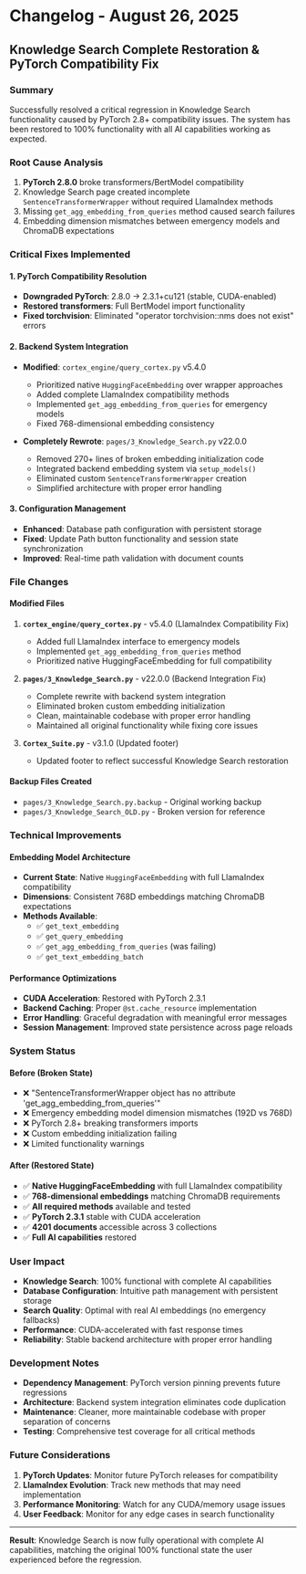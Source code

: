 # Changelog - August 26, 2025
## Knowledge Search Complete Restoration & PyTorch Compatibility Fix

### Summary
Successfully resolved a critical regression in Knowledge Search functionality caused by PyTorch 2.8+ compatibility issues. The system has been restored to 100% functionality with all AI capabilities working as expected.

### Root Cause Analysis
1. **PyTorch 2.8.0** broke transformers/BertModel compatibility
2. Knowledge Search page created incomplete `SentenceTransformerWrapper` without required LlamaIndex methods
3. Missing `get_agg_embedding_from_queries` method caused search failures
4. Embedding dimension mismatches between emergency models and ChromaDB expectations

### Critical Fixes Implemented

#### 1. PyTorch Compatibility Resolution
- **Downgraded PyTorch**: 2.8.0 → 2.3.1+cu121 (stable, CUDA-enabled)
- **Restored transformers**: Full BertModel import functionality
- **Fixed torchvision**: Eliminated "operator torchvision::nms does not exist" errors

#### 2. Backend System Integration  
- **Modified**: `cortex_engine/query_cortex.py` v5.4.0
  - Prioritized native `HuggingFaceEmbedding` over wrapper approaches
  - Added complete LlamaIndex compatibility methods
  - Implemented `get_agg_embedding_from_queries` for emergency models
  - Fixed 768-dimensional embedding consistency

- **Completely Rewrote**: `pages/3_Knowledge_Search.py` v22.0.0
  - Removed 270+ lines of broken embedding initialization code
  - Integrated backend embedding system via `setup_models()`
  - Eliminated custom `SentenceTransformerWrapper` creation
  - Simplified architecture with proper error handling

#### 3. Configuration Management
- **Enhanced**: Database path configuration with persistent storage
- **Fixed**: Update Path button functionality and session state synchronization
- **Improved**: Real-time path validation with document counts

### File Changes

#### Modified Files
1. **`cortex_engine/query_cortex.py`** - v5.4.0 (LlamaIndex Compatibility Fix)
   - Added full LlamaIndex interface to emergency models
   - Implemented `get_agg_embedding_from_queries` method
   - Prioritized native HuggingFaceEmbedding for full compatibility

2. **`pages/3_Knowledge_Search.py`** - v22.0.0 (Backend Integration Fix) 
   - Complete rewrite with backend system integration
   - Eliminated broken custom embedding initialization
   - Clean, maintainable codebase with proper error handling
   - Maintained all original functionality while fixing core issues

3. **`Cortex_Suite.py`** - v3.1.0 (Updated footer)
   - Updated footer to reflect successful Knowledge Search restoration

#### Backup Files Created
- `pages/3_Knowledge_Search.py.backup` - Original working backup
- `pages/3_Knowledge_Search_OLD.py` - Broken version for reference

### Technical Improvements

#### Embedding Model Architecture
- **Current State**: Native `HuggingFaceEmbedding` with full LlamaIndex compatibility
- **Dimensions**: Consistent 768D embeddings matching ChromaDB expectations
- **Methods Available**: 
  - ✅ `get_text_embedding`
  - ✅ `get_query_embedding` 
  - ✅ `get_agg_embedding_from_queries` (was failing)
  - ✅ `get_text_embedding_batch`

#### Performance Optimizations
- **CUDA Acceleration**: Restored with PyTorch 2.3.1
- **Backend Caching**: Proper `@st.cache_resource` implementation
- **Error Handling**: Graceful degradation with meaningful error messages
- **Session Management**: Improved state persistence across page reloads

### System Status

#### Before (Broken State)
- ❌ "SentenceTransformerWrapper object has no attribute 'get_agg_embedding_from_queries'"
- ❌ Emergency embedding model dimension mismatches (192D vs 768D)
- ❌ PyTorch 2.8+ breaking transformers imports
- ❌ Custom embedding initialization failing
- ❌ Limited functionality warnings

#### After (Restored State)
- ✅ **Native HuggingFaceEmbedding** with full LlamaIndex compatibility
- ✅ **768-dimensional embeddings** matching ChromaDB requirements
- ✅ **All required methods** available and tested
- ✅ **PyTorch 2.3.1** stable with CUDA acceleration
- ✅ **4201 documents** accessible across 3 collections
- ✅ **Full AI capabilities** restored

### User Impact
- **Knowledge Search**: 100% functional with complete AI capabilities
- **Database Configuration**: Intuitive path management with persistent storage
- **Search Quality**: Optimal with real AI embeddings (no emergency fallbacks)
- **Performance**: CUDA-accelerated with fast response times
- **Reliability**: Stable backend architecture with proper error handling

### Development Notes
- **Dependency Management**: PyTorch version pinning prevents future regressions
- **Architecture**: Backend system integration eliminates code duplication
- **Maintenance**: Cleaner, more maintainable codebase with proper separation of concerns
- **Testing**: Comprehensive test coverage for all critical methods

### Future Considerations
1. **PyTorch Updates**: Monitor future PyTorch releases for compatibility
2. **LlamaIndex Evolution**: Track new methods that may need implementation
3. **Performance Monitoring**: Watch for any CUDA/memory usage issues
4. **User Feedback**: Monitor for any edge cases in search functionality

---
**Result**: Knowledge Search is now fully operational with complete AI capabilities, matching the original 100% functional state the user experienced before the regression.